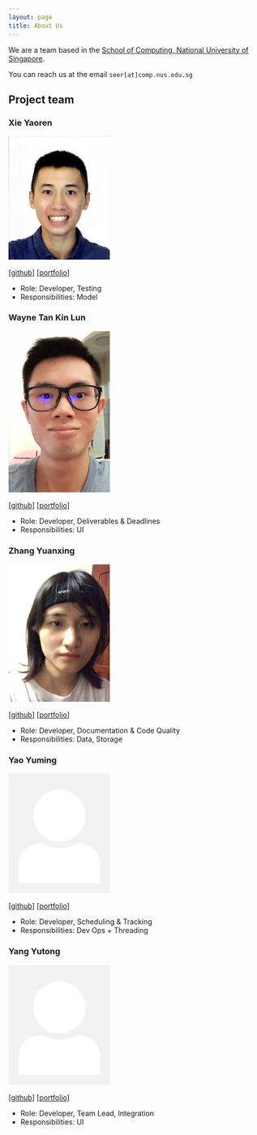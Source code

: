 ```yaml
---
layout: page
title: About Us
---
```


We are a team based in the [School of Computing, National University of Singapore](http://www.comp.nus.edu.sg).

You can reach us at the email `seer[at]comp.nus.edu.sg`

## Project team

### Xie Yaoren

<img src="images/billxyr.png" width="200px">

[[github](https://github.com/BILLXYR)]
[[portfolio](team/billxyr.md)]

* Role: Developer, Testing
* Responsibilities: Model

### Wayne Tan Kin Lun

<img src="images/tanwayne890.png" width="200px">

[[github](https://github.com/tanwayne890)]
[[portfolio](team/tanwayne890.md)]

* Role: Developer, Deliverables & Deadlines
* Responsibilities: UI

### Zhang Yuanxing

<img src="images/yuanxing-y.png" width="200px">

[[github](https://github.com/yuanxing-y)]
[[portfolio](team/yuanxing-y.md)]

* Role: Developer, Documentation & Code Quality
* Responsibilities: Data, Storage

### Yao Yuming

<img src="images/yuming7144.png" width="200px">

[[github](https://github.com/yuming7144)]
[[portfolio](team/yuming7144.md)]

* Role: Developer, Scheduling & Tracking
* Responsibilities: Dev Ops + Threading

### Yang Yutong

<img src="images/yyutong.png" width="200px">

[[github](https://github.com/yyutong)]
[[portfolio](team/yyutong.md)]

* Role: Developer, Team Lead, Integration
* Responsibilities: UI

